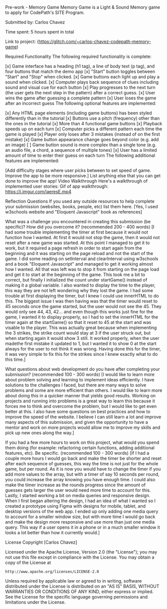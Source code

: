 Pre-work - Memory Game
Memory Game is a Light & Sound Memory game to apply for CodePath's SITE Program.

Submitted by: Carlos Chavez

Time spent: 5 hours spent in total

Link to project: (https://glitch.com/~carlos-chavez-codepath-memory-game)

Required Functionality
The following required functionality is complete:

[x] Game interface has a heading (h1 tag), a line of body text (p tag), and four buttons that match the demo app
[x] "Start" button toggles between "Start" and "Stop" when clicked.
[x] Game buttons each light up and play a sound when clicked.
[x] Computer plays back sequence of clues including sound and visual cue for each button
[x] Play progresses to the next turn (the user gets the next step in the pattern) after a correct guess.
[x] User wins the game after guessing a complete pattern
[x] User loses the game after an incorrect guess
The following optional features are implemented:

[x] Any HTML page elements (including game buttons) has been styled differently than in the tutorial
[x] Buttons use a pitch (frequency) other than the ones in the tutorial
[x] More than 4 functional game buttons
[x] Playback speeds up on each turn
[x] Computer picks a different pattern each time the game is played
[x] Player only loses after 3 mistakes (instead of on the first mistake)
[x] Game button appearance change goes beyond color (e.g. add an image)
[ ] Game button sound is more complex than a single tone (e.g. an audio file, a chord, a sequence of multiple tones)
[x] User has a limited amount of time to enter their guess on each turn
The following additional features are implemented:

[Add difficulty stages where user picks between to set speed of game. Improve the app to be more responsive.] List anything else that you can get done to improve the app!
Video Walkthrough
Here's a walkthrough of implemented user stories:
Gif of app walkthrough: https://i.imgur.com/jaeresE.mp4

Reflection Questions
If you used any outside resources to help complete your submission (websites, books, people, etc) list them here.
[Yes, I used w3schools website and "Eloquent Javascript" book as references]

What was a challenge you encountered in creating this submission (be specific)? How did you overcome it? (recommended 200 - 400 words)
[I had some trouble implementing the timer at first because it would not function how I wanted. At first it would not stop the game, then it would not reset after a new game was started. At this point I managed to get it to work, but it required a page refresh in order to start again from the beginning and it was starting on the page reload and not the start of the game. I did some reading on setInterval and clearInterval using w3schools and a book "Eloquent Javascript" and managed to get it working almost how I wanted. All that was left was to stop it from starting on the page load and get it to start at the beginning of the game. This took me a bit to correct, but finally I initialized the count under startGame() instead of making it a global variable. I also wanted to display the time to the player, this way they are not left wondering why they lost the game. I had some trouble at first displaying the timer, but I knew I could use innerHTML to do this. The biggest issue I was then having was that the timer would reset to 45 seconds once the game started, but the user would not see the 45. They would only see 44, 43, 42... and even though this works just fine for the game, I wanted it to display properly, so I had to set the innerHTML for the timer again at the startGame() so that it reset to 45 at the start and was visable to the player. This was actually great because when implementing the 3 strikes, the strike count would stay at 3 if the user struck out, but when starting again it would show 3 still. It worked properly, when the user madethe first mistake it updated to 1, but I wanted it to show 0 at the start always for the user to not think it was wrong. Having done this for the timer, it was very simple to fix this for the strikes since I knew exactly what to do this time.]

What questions about web development do you have after completing your submission? (recommended 100 - 300 words)
[I would like to learn more about problem solving and learning to implement ideas efficiently. I have solutions to the challenges I faced, but there are many ways to solve problems and some are more efficient than others. I would like to learn more about doing this in a quicker manner that yields good results. Working on projects and running into problems is a great way to learn this because it forces me to think and overcome the problem, but I would like to get even better at this. I also have some questions on best practices and how to improve the speed of the website. I believe I can still learn a lot and improve many aspects of this submission, and given the opportunity to have a mentor and work on more projects would allow me to improve my skills and pick up new ones along the way.]

If you had a few more hours to work on this project, what would you spend them doing (for example: refactoring certain functions, adding additional features, etc). Be specific. (recommended 100 - 300 words)
[If I had a couple more hours I would go back and make the timer be shorter and reset after each sequence of guesses, this way the time is not just for the whole game, but per round. As it is now you would have to change the timer if you add more values to the array, but with a timer of say 10 seconds per round, you could increase the array knowing you have enough time. I could also make the timer increase as the rounds progress since the amount of guesses gets larger the user would need more time to account for this. Lastly, I started working a bit on media queries and responsive design. When I first began altering the design, I had an idea of what I wanted so I created a prototype using Figma with designs for mobile, tablet, and desktop versions of the web app. I ended up only adding one media query to account for a smaller window size, but with more time I would go back and make the design more responsive and use more than just one media query. This way if a user opens it in a phone or in a much smaller window it looks a lot better than how it currently would.]

License
Copyright [Carlos Chavez]

Licensed under the Apache License, Version 2.0 (the "License");
you may not use this file except in compliance with the License.
You may obtain a copy of the License at

    http://www.apache.org/licenses/LICENSE-2.0

Unless required by applicable law or agreed to in writing, software
distributed under the License is distributed on an "AS IS" BASIS,
WITHOUT WARRANTIES OR CONDITIONS OF ANY KIND, either express or implied.
See the License for the specific language governing permissions and
limitations under the License.
